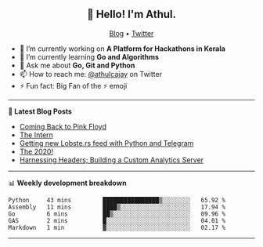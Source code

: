 <h2 align="center">👋 Hello! I'm Athul.</h2>
<p align="center">
  <a href="https://blog.athulcyriac.xyz">Blog</a> •
  <a href="https://twitter.com/athulcajay">Twitter</a>
</p>


- 🔭 I’m currently working on **A Platform for Hackathons in Kerala**
- 🌱 I’m currently learning **Go and Algorithms**
- 💬 Ask me about **Go, Git and Python**
- 📫 How to reach me: [@athulcajay](https://twitter.com/athulcajay) on Twitter
- ⚡ Fun fact: Big Fan of the :zap: emoji

-------

**📝 Latest Blog Posts**

<!-- BLOG-POST-LIST:START -->
- [Coming Back to Pink Floyd](https://blog.athulcyriac.xyz/blog/pink-floyd/)
- [The Intern](https://blog.athulcyriac.xyz/blog/frappe-internship/)
- [Getting new Lobste.rs feed with Python and Telegram](https://blog.athulcyriac.xyz/blog/lobsters_feed/)
- [The 2020!](https://blog.athulcyriac.xyz/blog/2020/)
- [Harnessing Headers; Building a Custom Analytics Server](https://blog.athulcyriac.xyz/blog/analytics_from_scratch/)
<!-- BLOG-POST-LIST:END -->

-------

📊 **Weekly development breakdown**
<!--START_SECTION:waka-->
```text
Python     43 mins         ████████████████▒░░░░░░░░   65.92 % 
Assembly   11 mins         ████▒░░░░░░░░░░░░░░░░░░░░   17.94 % 
Go         6 mins          ██▒░░░░░░░░░░░░░░░░░░░░░░   09.96 % 
GAS        2 mins          █░░░░░░░░░░░░░░░░░░░░░░░░   04.01 % 
Markdown   1 min           ▓░░░░░░░░░░░░░░░░░░░░░░░░   02.17 % 
```
<!--END_SECTION:waka-->

-------
